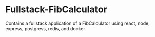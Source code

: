 # Fullstack-FibCalculator
Contains a fullstack application of a FibCalculator using react, node, express, postgress, redis, and docker
